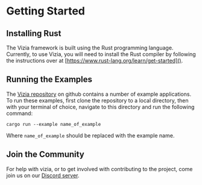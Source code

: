# Getting Started

## Installing Rust

The Vizia framework is built using the Rust programming language. Currently, to use Vizia, you will need to install the Rust compiler by following the instructions over at [https://www.rust-lang.org/learn/get-started]().

## Running the Examples

The [Vizia repository](https://github.com/vizia/vizia) on github contains a number of example applications. To run these examples, first clone the repository to a local directory, then with your terminal of choice, navigate to this directory and run the following command:

```
cargo run --example name_of_example
```

Where `name_of_example` should be replaced with the example name.

## Join the Community

For help with vizia, or to get involved with contributing to the project, come join us on our [Discord server](https://discord.gg/aNkTPsRm2w).
